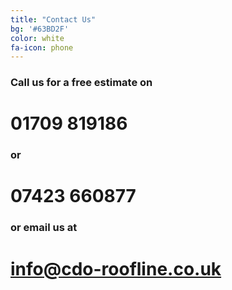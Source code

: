 ```yaml
---
title: "Contact Us"
bg: '#63BD2F'
color: white
fa-icon: phone
---
```


### Call us for a free estimate on

# 01709 819186 

### or

# 07423 660877

### or email us at

# <a href="mailto:info@cdo-roofline.co.uk">info@cdo-roofline.co.uk</a>


